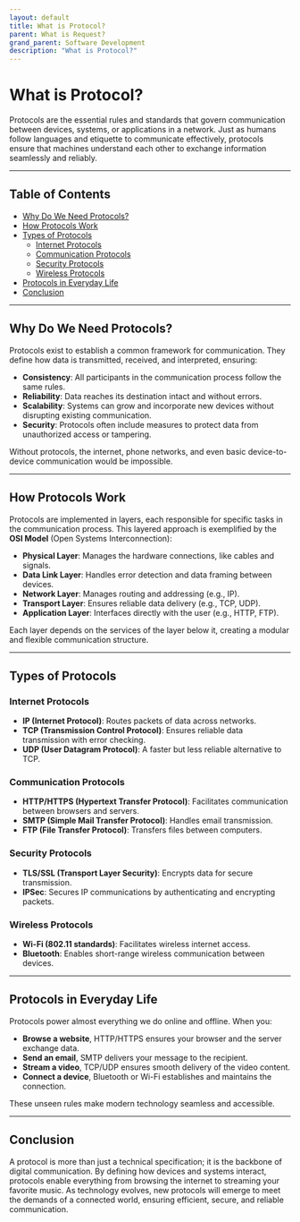 ```yaml
---
layout: default
title: What is Protocol?
parent: What is Request?
grand_parent: Software Development
description: "What is Protocol?"
---
```


# **What is Protocol?**

Protocols are the essential rules and standards that govern communication between devices, systems, or applications in a
network. Just as humans follow languages and etiquette to communicate effectively, protocols ensure that machines
understand each other to exchange information seamlessly and reliably.

---

## **Table of Contents**

- [Why Do We Need Protocols?](#why-do-we-need-protocols)
- [How Protocols Work](#how-protocols-work)
- [Types of Protocols](#types-of-protocols)
    - [Internet Protocols](#internet-protocols)
    - [Communication Protocols](#communication-protocols)
    - [Security Protocols](#security-protocols)
    - [Wireless Protocols](#wireless-protocols)
- [Protocols in Everyday Life](#protocols-in-everyday-life)
- [Conclusion](#conclusion)

---

## **Why Do We Need Protocols?**

Protocols exist to establish a common framework for communication. They define how data is transmitted, received, and
interpreted, ensuring:

- **Consistency**: All participants in the communication process follow the same rules.
- **Reliability**: Data reaches its destination intact and without errors.
- **Scalability**: Systems can grow and incorporate new devices without disrupting existing communication.
- **Security**: Protocols often include measures to protect data from unauthorized access or tampering.

Without protocols, the internet, phone networks, and even basic device-to-device communication would be impossible.

---

## **How Protocols Work**

Protocols are implemented in layers, each responsible for specific tasks in the communication process. This layered
approach is exemplified by the **OSI Model** (Open Systems Interconnection):

- **Physical Layer**: Manages the hardware connections, like cables and signals.
- **Data Link Layer**: Handles error detection and data framing between devices.
- **Network Layer**: Manages routing and addressing (e.g., IP).
- **Transport Layer**: Ensures reliable data delivery (e.g., TCP, UDP).
- **Application Layer**: Interfaces directly with the user (e.g., HTTP, FTP).

Each layer depends on the services of the layer below it, creating a modular and flexible communication structure.

---

## **Types of Protocols**

### **Internet Protocols**

- **IP (Internet Protocol)**: Routes packets of data across networks.
- **TCP (Transmission Control Protocol)**: Ensures reliable data transmission with error checking.
- **UDP (User Datagram Protocol)**: A faster but less reliable alternative to TCP.

### **Communication Protocols**

- **HTTP/HTTPS (Hypertext Transfer Protocol)**: Facilitates communication between browsers and servers.
- **SMTP (Simple Mail Transfer Protocol)**: Handles email transmission.
- **FTP (File Transfer Protocol)**: Transfers files between computers.

### **Security Protocols**

- **TLS/SSL (Transport Layer Security)**: Encrypts data for secure transmission.
- **IPSec**: Secures IP communications by authenticating and encrypting packets.

### **Wireless Protocols**

- **Wi-Fi (802.11 standards)**: Facilitates wireless internet access.
- **Bluetooth**: Enables short-range wireless communication between devices.

---

## **Protocols in Everyday Life**

Protocols power almost everything we do online and offline. When you:

- **Browse a website**, HTTP/HTTPS ensures your browser and the server exchange data.
- **Send an email**, SMTP delivers your message to the recipient.
- **Stream a video**, TCP/UDP ensures smooth delivery of the video content.
- **Connect a device**, Bluetooth or Wi-Fi establishes and maintains the connection.

These unseen rules make modern technology seamless and accessible.

---

## **Conclusion**

A protocol is more than just a technical specification; it is the backbone of digital communication. By defining how
devices and systems interact, protocols enable everything from browsing the internet to streaming your favorite music.
As technology evolves, new protocols will emerge to meet the demands of a connected world, ensuring efficient, secure,
and reliable communication.  